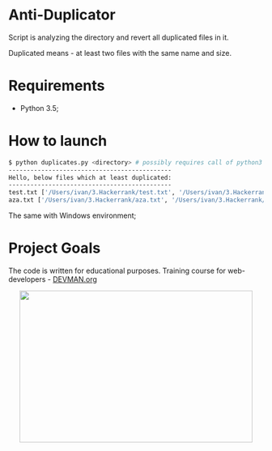 
# Anti-Duplicator

Script is analyzing the directory and revert all duplicated files in it.

Duplicated means - at least two files with the same name and size.

# Requirements

 - Python 3.5;

# How to launch

```bash
$ python duplicates.py <directory> # possibly requires call of python3 executive instead of just python
---------------------------------------------
Hello, below files which at least duplicated:
---------------------------------------------
test.txt ['/Users/ivan/3.Hackerrank/test.txt', '/Users/ivan/3.Hackerrank/folder/test.txt']
aza.txt ['/Users/ivan/3.Hackerrank/aza.txt', '/Users/ivan/3.Hackerrank/folder/aza.txt']
```

The same with Windows environment;


# Project Goals

The code is written for educational purposes. Training course for web-developers - [DEVMAN.org](https://devman.org)

<p align="center">
  <img width="460" height="300" src="https://media.giphy.com/media/l4FGBILjNaCtLious/giphy.gif">
</p>
